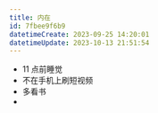 ```yaml
---
title: 内在
id: 7fbee9f6b9
datetimeCreate: 2023-09-25 14:20:01
datetimeUpdate: 2023-10-13 21:51:54
---
```

- 11 点前睡觉
- 不在手机上刷短视频
- 多看书
- 
